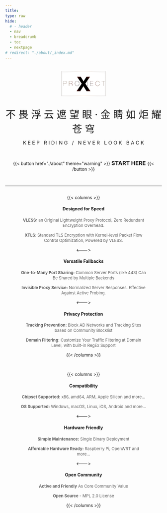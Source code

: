 ```yaml
---
title:
type: raw
hide:
  # - header
  - nav
  - breadcrumb
  - toc
  - nextpage
# redirect: "./about/_index.md"
---
```


<br />


<div  align="center">  
<img src="./LogoX2.png" width = "30%" height = "30%" alt="logo" align=center />

<br />

<br />

<font size="6" >不 畏 浮 云 遮 望 眼  ·  金 睛 如 炬 耀 苍 穹</font>

<font size="3" >K E E P &nbsp; R I D I N G &nbsp; / &nbsp; N E V E R &nbsp; L O O K &nbsp; B A C K</font>

<br/>

{{< button href="./about" theme="warning" >}} <font size="4" > **START HERE** </font> {{< /button >}}  

<br />

---

</div>

<div  align="center">  
<div style="width:80%;display: inline-block;" >

{{< columns >}}

#### Designed for Speed


<font size="2" color="#606060" >**VLESS:** an Original Lightweight Proxy Protocol, Zero Redundant Encryption Overhead.</font>

<font size="2" color="#606060" >**XTLS**: Standard TLS Encryption with Kernel-level Packet Flow Control Optimization, Powered by VLESS.</font>

<--->

#### Versatile Fallbacks

<font size="2" color="#606060" >**One-to-Many Port Sharing:** Common Server Ports (like 443) Can Be Shared by Multiple Backends</font>

<font size="2" color="#606060" >**Invisible Proxy Service:** Normalized Server Responses. Effective Against Active Probing.</font>

<--->

#### Privacy Protection

<font size="2" color="#606060" >**Tracking Prevention:** Block AD Networks and Tracking Sites based on Community Blocklist</font>

<font size="2" color="#606060" >**Domain Filtering:** Customize Your Traffic Filtering at Domain Level, with built-in RegEx Support</font>


{{< /columns >}}

<br />

{{< columns >}}

#### Compatibility

<font size="2" color="#606060" >**Chipset Supported:** x86, amd64, ARM, Apple Silicon and more...</font>

<font size="2" color="#606060" >**OS Supported:** Windows, macOS, Linux, iOS, Android and more...</font>

<--->

#### Hardware Friendly

<font size="2" color="#606060" >**Simple Maintenance:** Single Binary Deployment</font>

<font size="2" color="#606060" >**Affordable Hardware Ready:** Raspberry Pi, OpenWRT and more...</font>


<--->

#### Open Community

<font size="2" color="#606060" >**Active and Friendly** As Core Community Value</font>

<font size="2" color="#606060" >**Open Source** - MPL 2.0 License</font>


{{< /columns >}}



</div>
</div>

<br />

<br />
